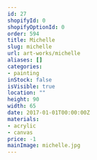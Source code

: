 ```yaml
---
id: 27
shopifyId: 0
shopifyOptionId: 0
order: 594
title: Michelle
slug: michelle
url: art-works/michelle
aliases: []
categories:
- painting
inStock: false
isVisible: true
location: ""
height: 90
width: 65
date: 2017-01-01T00:00:00Z
materials:
- acrylic
- canvas
price: -1
mainImage: michelle.jpg
---
```

